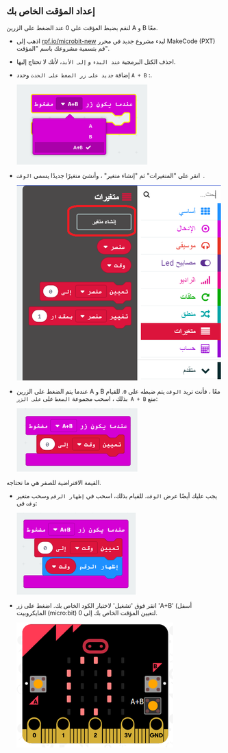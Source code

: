 ## إعداد المؤقت الخاص بك

لنقم بضبط المؤقت على 0 عند الضغط على الزرين A و B معًا.

+ اذهب إلى <a href="http://rpf.io/microbit-new" target="_blank">rpf.io/microbit-new</a> لبدء مشروع جديد في محرر MakeCode (PXT) قم بتسمية مشروعك باسم "المؤقت".

+ احذف الكتل البرمجية `عند البدء` و `إلى الأبد`، لأنك لا تحتاج إليها.

+ إضافة `جديد على زر الضغط على الحدث` وحدد `A + B` :.
    
    ![لقطة الشاشة](images/clock-a-b.png)

+ انقر على "المتغيرات" ثم "إنشاء متغير" ، وأنشئ متغيرًا جديدًا يسمى `الوقت `.
    
    ![لقطة الشاشة](images/clock-var-time.png)

+ عندما يتم الضغط على الزرين A و B معًا ، فأنت تريد `الوقت` يتم ضبطه على `0`. للقيام بذلك ، اسحب مجموعة `الضغط` على `على الزر A + B` منع:
    
    ![لقطة الشاشة](images/clock-reset-1.png)

القيمة الافتراضية للصفر هي ما تحتاجه.

+ يجب عليك أيضًا عرض `الوقت`. للقيام بذلك، اسحب في `إظهار الرقم` وسحب متغير `وقت` في:
    
    ![لقطة الشاشة](images/clock-reset-show.png)

+ انقر فوق 'تشغيل' لاختبار الكود الخاص بك. اضغط على زر 'A+B' (أسفل المايكروبيت (micro:bit) لتعيين المؤقت الخاص بك إلى 0.
    
    ![لقطة الشاشة](images/clock-test-reset.png)